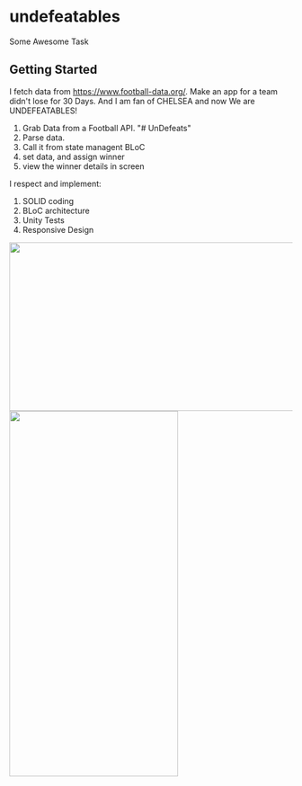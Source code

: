 # undefeatables

Some Awesome Task

## Getting Started


I fetch data from https://www.football-data.org/. Make an app for a team didn't lose for 30 Days.
And I am fan of CHELSEA and now We are UNDEFEATABLES!

1. Grab Data from a Football API. "# UnDefeats"
2. Parse data.
3. Call it from state managent BLoC
4. set data, and assign winner
5. view the winner details in screen

I respect and implement:
1. SOLID coding
2. BLoC architecture
3. Unity Tests
4. Responsive Design


<img class="my-image" id="pic128540" width="650" height="300" 
    src="http://mysip.ir/temp/Screenshot1.jpg">
<img class="my-image" id="pic128540" width="300" height="650" 
    src="http://mysip.ir/temp/Screenshot2.jpg">

